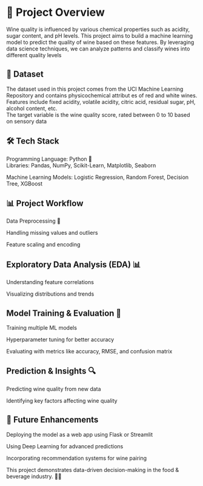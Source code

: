   # **📌 Project Overview** # 

Wine quality is influenced by various chemical properties such as acidity, sugar content, and pH levels. This project aims to build a machine learning model to predict the quality of wine based on these features. By leveraging data science techniques, we can analyze patterns and classify wines into different quality levels 
         
## **📂 Dataset** ##         
The dataset used in this project comes from the UCI Machine Learning Repository and contains physicochemical attribut es of red and white wines.  
Features include fixed acidity, volatile acidity, citric acid, residual sugar, pH, alcohol content, etc.  
The target variable is the wine quality score, rated between 0 to 10 based on sensory data  
         
## **🛠️ Tech Stack** ##         
              
Programming Language: Python 🐍    
Libraries: Pandas, NumPy, Scikit-Learn, Matplotlib, Seaborn 

Machine Learning Models: Logistic Regression, Random Forest, Decision Tree, XGBoost

## **📊 Project Workflow** ##

Data Preprocessing 🧹

Handling missing values and outliers

Feature scaling and encoding

## **Exploratory Data Analysis (EDA) 📊** ##

Understanding feature correlations

Visualizing distributions and trends


## **Model Training & Evaluation 🤖** ##

Training multiple ML models

Hyperparameter tuning for better accuracy

Evaluating with metrics like accuracy, RMSE, and confusion matrix


## **Prediction & Insights 🔍** ##

Predicting wine quality from new data

Identifying key factors affecting wine quality


## **🚀 Future Enhancements** ##

Deploying the model as a web app using Flask or Streamlit

Using Deep Learning for advanced predictions

Incorporating recommendation systems for wine pairing

This project demonstrates data-driven decision-making in the food & beverage industry. 🍷✨
